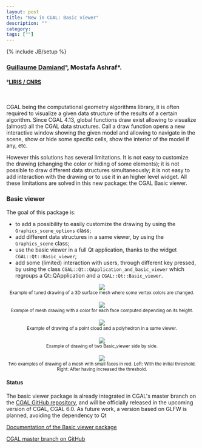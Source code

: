 ```yaml
---
layout: post
title: "New in CGAL: Basic viewer"
description: ""
category:
tags: [""]
---
```

{% include JB/setup %}

<h3><a href="https://perso.liris.cnrs.fr/guillaume.damiand/">Guillaume Damiand</a>&deg;,
Mostafa Ashraf&#42;.
</h3>
<h4>&deg;<a href="https://liris.cnrs.fr/">LIRIS / CNRS</a></h4>
<br>

<p>CGAL being the computational geometry algorithms library, it is often required to visualize a given data structure of the results of a certain algorithm. Since CGAL 4.13, global functions draw exist allowing to visualize (almost) all the CGAL data structures. Call a draw function opens a new interactive window showing the given model and allowing to navigate in the scene, show or hide some specific cells, show the interior of the model if any, etc. </p>

<p>However this solutions has several limitations. It is not easy to customize the drawing (changing the color or hiding of some elements); it is not possible to draw different data structures simultaneously; it is not easy to add interaction with the drawing or to use it in an higher level widget. All these limitations are solved in this new package: the CGAL Basic viewer.

<h3>Basic viewer</h3>

<p>The goal of this package is:</p>

<ul>
<li>to add a possibility to easily customize the drawing by using the <code>Graphics_scene_options</code> class;</li>
<li>add different data structures in a same viewer, by using the <code>Graphics_scene</code> class;</li>
<li>use the basic viewer in a full Qt application, thanks to the widget <code>CGAL::Qt::Basic_viewer</code>;</li>
<li>add some (limited) interaction with users, through different key pressed, by using the class <code>CGAL::Qt::QApplication_and_basic_viewer</code> which regroups a </code>Qt::QApplication and a <code>CGAL::Qt::Basic_viewer</code>.</li>
</ul>


<div style="text-align:center;">
  <a href="../../../../images/draw_surface_mesh_vcolor.png"><img src="../../../../images/draw_surface_mesh_vcolor.png" style="max-width:95%"/></a>
  <br><small>Example of tuned drawing of a 3D surface mesh where some vertex colors are changed.</small>
</div>

<br>
<div style="text-align:center;">
  <a href="../../../../images/draw_surface_height.png"><img src="../../../../images/draw_surface_height.png" style="max-width:95%"/></a>
  <br><small>Example of mesh drawing with a color for each face computed depending on its height.</small>
</div>

<br>
<div style="text-align:center;">
  <a href="../../../../images/draw_mesh_and_points.png"><img src="../../../../images/draw_mesh_and_points.png" style="max-width:95%"/></a>
  <br><small>Example of drawing of a point cloud and a polyhedron in a same viewer.</small>
</div>

<br>
<div style="text-align:center;">
  <a href="../../../../images/draw_several_windows.png"><img src="../../../../images/draw_several_windows.png" style="max-width:95%"/></a>
  <br><small>Example of drawing of two Basic_viewer side by side.</small>
</div>

<br>
<div style="text-align:center;">
  <a href="../../../../images/draw_surface_mesh_small_faces.png"><img src="../../../../images/draw_surface_mesh_small_faces.png" style="max-width:95%"/></a>
  <br><small>Two examples of drawing of a mesh with small faces in red. Left: With the initial threshold. Right: After having increased the threshold.</small>
</div>

<h4>Status</h4>
<p>The basic viewer package is already integrated in CGAL's master branch on the <a href="https://github.com/CGAL/cgal/">CGAL GitHub repository</a>, and will be officially released in the upcoming version of CGAL, CGAL 6.0. As future work, a version based on GLFW is planned, avoiding the dependency to Qt</p>

<i class="bi bi-book"></i>
<a href="https://cgal.geometryfactory.com/CGAL/doc/master/Basic_viewer/index.html">Documentation of the Basic viewer package</a><br>

<i class="bi bi-arrow-down-circle"></i>
<a href="https://github.com/CGAL/cgal/tree/master">CGAL master branch on GitHub</a>
